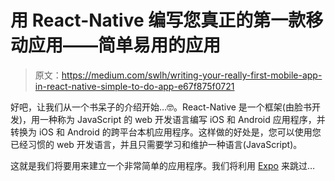 # 用 React-Native 编写您真正的第一款移动应用——简单易用的应用

> 原文：<https://medium.com/swlh/writing-your-really-first-mobile-app-in-react-native-simple-to-do-app-e67f875f0721>

好吧，让我们从一个书呆子的介绍开始…🤓。React-Native 是一个框架(由脸书开发)，用一种称为 JavaScript 的 web 开发语言编写 iOS 和 Android 应用程序，并转换为 iOS 和 Android 的跨平台本机应用程序。这样做的好处是，您可以使用您已经习惯的 web 开发语言，并且只需要学习和维护一种语言(JavaScript)。

这就是我们将要用来建立一个非常简单的应用程序。我们将利用 [Expo](https://snack.expo.io) 来跳过…